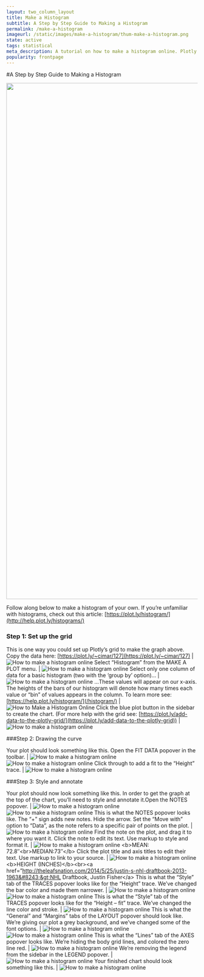 ```yaml
---
layout: two_column_layout
title: Make a Histogram
subtitle: A Step by Step Guide to Making a Histogram
permalink: /make-a-histogram
imageurl: /static/images/make-a-histogram/thum-make-a-histogram.png
state: active
tags: statistical
meta_description: A tutorial on how to make a histogram online. Plotly is the easiest and fastest way to make and share graphs online.
popularity: frontpage
---
```


#A Step by Step Guide to Making a Histogram

<div>
    <a href="https://plot.ly/~cimar/214/" target="_blank" title="&lt;b&gt;2013 NHL PLAYER HEIGHT&lt;/b&gt;" style="display: block; text-align: center;"><img src="https://plot.ly/~cimar/214.png" alt="&lt;b&gt;2013 NHL PLAYER HEIGHT&lt;/b&gt;" style="max-width: 100%;width: 1360px;"  width="1360" onerror="this.onerror=null;this.src='https://plot.ly/404.png';" /></a>
    <script data-plotly="cimar:214" src="https://plot.ly/embed.js" async></script>
</div>

Follow along below to make a histogram of your own. If you’re unfamiliar with histograms, check out this article: [https://plot.ly/histogram/](http://help.plot.ly/histograms/)

### Step 1: Set up the grid

This is one way you could set up Plotly’s grid to make the graph above.  Copy the data here: [https://plot.ly/~cimar/127](https://plot.ly/~cimar/127) | ![How to make a histogram online](/static/images/make-a-histogram/image01.png)
Select “Histogram” from the MAKE A PLOT menu. | ![How to make a histogram online](/static/images/make-a-histogram/image18.png)
Select only one column of data for a basic histogram (two with the ‘group by’ option)… | ![How to make a histogram online](/static/images/make-a-histogram/image05.png)
&#8230;These values will appear on our x-axis.  The heights of the bars of our histogram will denote how many times each value or “bin” of values appears in the column. To learn more see: [https://help.plot.ly/histogram/](/histogram/) | ![How to Make a Histogram Online](/static/images/make-a-histogram/image15.gif)
Click the blue plot button in the sidebar to create the chart.  (For more help with the grid see: [https://plot.ly/add-data-to-the-plotly-grid/](https://plot.ly/add-data-to-the-plotly-grid)) | ![How to make a histogram online](/static/images/make-a-histogram/image21.png)

###Step 2: Drawing the curve

Your plot should look something like this.  Open the FIT DATA popover in the toolbar. |  ![How to make a histogram online](/static/images/make-a-histogram/image20.png) ![How to make a histogram online](/static/images/make-a-histogram/image27.png)
Click through to add a fit to the “Height” trace. |  ![How to make a histogram online](/static/images/make-a-histogram/image26.png)

###Step 3: Style and annotate

Your plot should now look something like this. In order to get the graph at the top of the chart, you’ll need to style and annotate it.Open the NOTES popover. |  ![How to make a histogram online](/static/images/make-a-histogram/image03.png) ![How to make a histogram online](/static/images/make-a-histogram/image22.png)
This is what the NOTES popover looks like. The “+” sign adds new notes. Hide the arrow. Set the “Move with” option to “Data”, as the note refers to a specific pair of points on the plot. | ![How to make a histogram online](/static/images/make-a-histogram/image24.png)
Find the note on the plot, and drag it to where you want it. Click the note to edit its text. Use markup to style and format it. | ![How to make a histogram online](/static/images/make-a-histogram/image17.png)  &lt;b&gt;MEAN: 72.8&#8243;&lt;br&gt;MEDIAN:73&#8243;&lt;/b&gt;
Click the plot title and axis titles to edit their text. Use markup to link to your source. |  ![How to make a histogram online](/static/images/make-a-histogram/image00.png) &lt;b&gt;HEIGHT (INCHES)&lt;/b&gt;&lt;br&gt;&lt;a href=&#8221;http://theleafsnation.com/2014/5/25/justin-s-nhl-draftbook-2013-1963&#8243;&gt;NHL Draftbook, Justin Fisher&lt;/a&gt;
This is what the “Style” tab of the TRACES popover looks like for the “Height” trace. We’ve changed the bar color and made them narrower. | ![How to make a histogram online](/static/images/make-a-histogram/image13.png) ![How to make a histogram online](/static/images/make-a-histogram/image26.png) 
This is what the “Style” tab of the TRACES popover looks like for the “Height &#8211; fit” trace. We’ve changed the line color and stroke. | ![How to make a histogram online](/static/images/make-a-histogram/image07.png)
This is what the “General” and “Margins” tabs of the LAYOUT popover should look like. We’re giving our plot a grey background, and we’ve changed some of the font options. |  ![How to make a histogram online](/static/images/make-a-histogram/image23.png) ![How to make a histogram online](/static/images/make-a-histogram/image02.png)
This is what the “Lines” tab of the AXES popover looks like. We’re hiding the body grid lines, and colored the zero line red. |  ![How to make a histogram online](/static/images/make-a-histogram/image19.png)
We’re removing the legend from the sidebar in the LEGEND popover. |  ![How to make a histogram online](/static/images/make-a-histogram/image12.png)
Your finished chart should look something like this. |  ![How to make a histogram online](/static/images/make-a-histogram/image08.png)
